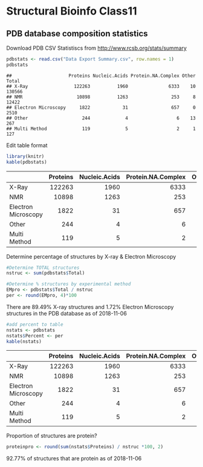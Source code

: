 Structural Bioinfo Class11
================

PDB database composition statistics
-----------------------------------

Download PDB CSV Statistiscs from <http://www.rcsb.org/stats/summary>

``` r
pdbstats <- read.csv("Data Export Summary.csv", row.names = 1)
pdbstats
```

    ##                     Proteins Nucleic.Acids Protein.NA.Complex Other  Total
    ## X-Ray                 122263          1960               6333    10 130566
    ## NMR                    10898          1263                253     8  12422
    ## Electron Microscopy     1822            31                657     0   2510
    ## Other                    244             4                  6    13    267
    ## Multi Method             119             5                  2     1    127

Edit table format

``` r
library(knitr)
kable(pdbstats)
```

|                     |  Proteins|  Nucleic.Acids|  Protein.NA.Complex|  Other|   Total|
|---------------------|---------:|--------------:|-------------------:|------:|-------:|
| X-Ray               |    122263|           1960|                6333|     10|  130566|
| NMR                 |     10898|           1263|                 253|      8|   12422|
| Electron Microscopy |      1822|             31|                 657|      0|    2510|
| Other               |       244|              4|                   6|     13|     267|
| Multi Method        |       119|              5|                   2|      1|     127|

Determine percentage of structures by X-ray & Electron Microscopy

``` r
#Determine TOTAL structures
nstruc <- sum(pdbstats$Total)

#Determine % structures by experimental method
EMpro <- pdbstats$Total / nstruc
per <- round(EMpro, 4)*100
```

There are 89.49% X-ray structures and 1.72% Electron Microscopy structures in the PDB database as of 2018-11-06

``` r
#add percent to table
nstats <- pdbstats
nstats$Percent <- per
kable(nstats)
```

|                     |  Proteins|  Nucleic.Acids|  Protein.NA.Complex|  Other|   Total|  Percent|
|---------------------|---------:|--------------:|-------------------:|------:|-------:|--------:|
| X-Ray               |    122263|           1960|                6333|     10|  130566|    89.49|
| NMR                 |     10898|           1263|                 253|      8|   12422|     8.51|
| Electron Microscopy |      1822|             31|                 657|      0|    2510|     1.72|
| Other               |       244|              4|                   6|     13|     267|     0.18|
| Multi Method        |       119|              5|                   2|      1|     127|     0.09|

Proportion of structures are protein?

``` r
proteinpro <- round(sum(nstats$Proteins) / nstruc *100, 2)
```

92.77% of structures that are protein as of 2018-11-06

